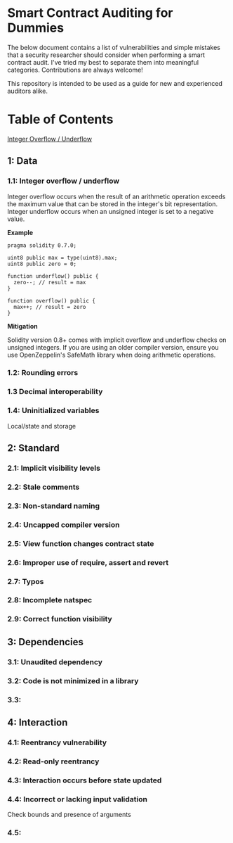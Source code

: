# Smart Contract Auditing for Dummies

The below document contains a list of vulnerabilities and simple mistakes that a security researcher should consider when performing a smart contract audit. I've tried my best to separate them into meaningful categories. Contributions are always welcome!

This repository is intended to be used as a guide for new and experienced auditors alike. 

# Table of Contents
[Integer Overflow / Underflow](#integer-overflow)

## 1: Data
### 1.1: Integer overflow / underflow

Integer overflow occurs when the result of an arithmetic operation exceeds the maximum value that can be stored in the integer's bit representation. Integer underflow occurs when an unsigned integer is set to a negative value. 

**Example**

``` solidity
pragma solidity 0.7.0;

uint8 public max = type(uint8).max;
uint8 public zero = 0;

function underflow() public {
  zero--; // result = max
}

function overflow() public {
  max++; // result = zero
}
```

**Mitigation**

Solidity version 0.8+ comes with implicit overflow and underflow checks on unsigned integers. If you are using an older compiler version, ensure you use OpenZeppelin's SafeMath library when doing arithmetic operations.

### 1.2: Rounding errors

### 1.3 Decimal interoperability

### 1.4: Uninitialized variables

Local/state and storage

## 2: Standard

### 2.1: Implicit visibility levels

### 2.2: Stale comments

### 2.3: Non-standard naming

### 2.4: Uncapped compiler version

### 2.5: View function changes contract state

### 2.6: Improper use of require, assert and revert

### 2.7: Typos

### 2.8: Incomplete natspec

### 2.9: Correct function visibility


### 

## 3: Dependencies

### 3.1: Unaudited dependency

### 3.2: Code is not minimized in a library

### 3.3:

## 4: Interaction

### 4.1: Reentrancy vulnerability

### 4.2: Read-only reentrancy

### 4.3: Interaction occurs before state updated

### 4.4: Incorrect or lacking input validation

Check bounds and presence of arguments

### 4.5: 

